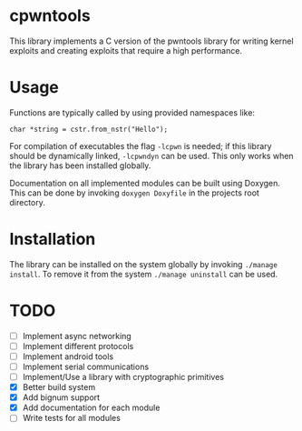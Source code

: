 # cpwntools
This library implements a C version of the pwntools library for writing kernel exploits and
creating exploits that require a high performance.

# Usage

Functions are typically called by using provided namespaces like:

`char *string = cstr.from_nstr("Hello");`

For compilation of executables the flag `-lcpwn` is needed; if this library should be dynamically
linked, `-lcpwndyn` can be used. This only works when the library has been installed globally.

Documentation on all implemented modules can be built using Doxygen. This can be done by invoking `doxygen Doxyfile` in the projects root directory.

# Installation
The library can be installed on the system globally by invoking `./manage install`.
To remove it from the system `./manage uninstall` can be used.

# TODO

- [ ] Implement async networking
- [ ] Implement different protocols
- [ ] Implement android tools
- [ ] Implement serial communications
- [ ] Implement/Use a library with cryptographic primitives
- [x] Better build system
- [x] Add bignum support
- [x] Add documentation for each module
- [ ] Write tests for all modules